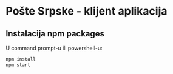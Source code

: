 # Pošte Srpske - klijent aplikacija

## Instalacija npm packages

U command prompt-u ili powershell-u:

```bash
npm install
npm start
```

